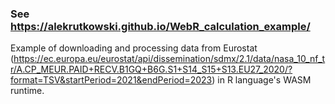 ### See https://alekrutkowski.github.io/WebR_calculation_example/

Example of downloading and processing data from Eurostat (https://ec.europa.eu/eurostat/api/dissemination/sdmx/2.1/data/nasa_10_nf_tr/A.CP_MEUR.PAID+RECV.B1GQ+B6G.S1+S14_S15+S13.EU27_2020/?format=TSV&startPeriod=2021&endPeriod=2023) in R language's WASM runtime.
